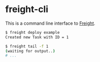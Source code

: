 # freight-cli

This is a command line interface to [Freight](https://github.com/getsentry/freight).

```bash
$ freight deploy example
Created new Task with ID = 1

$ freight tail -f 1
(waiting for output..)
# ...
```
